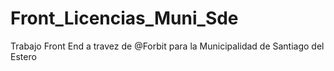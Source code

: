 # Front_Licencias_Muni_Sde
Trabajo Front End a travez de @Forbit para la Municipalidad de Santiago del Estero
